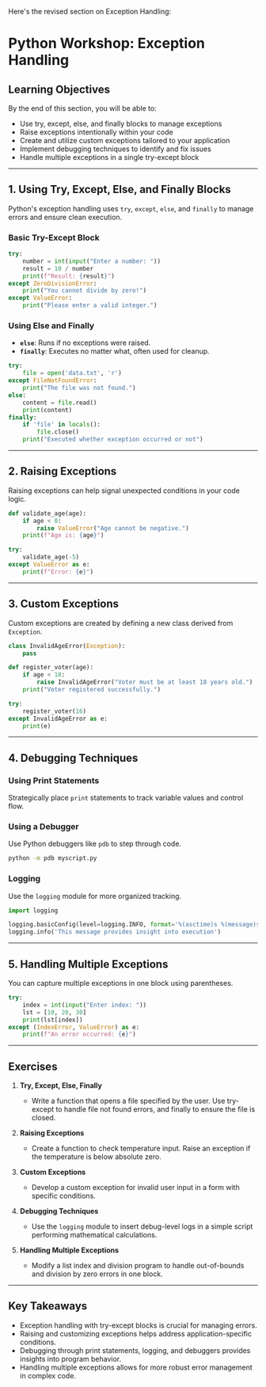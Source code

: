 Here's the revised section on Exception Handling:

# Python Workshop: Exception Handling

## Learning Objectives

By the end of this section, you will be able to:
- Use try, except, else, and finally blocks to manage exceptions
- Raise exceptions intentionally within your code
- Create and utilize custom exceptions tailored to your application
- Implement debugging techniques to identify and fix issues
- Handle multiple exceptions in a single try-except block

---

## 1. Using Try, Except, Else, and Finally Blocks

Python's exception handling uses `try`, `except`, `else`, and `finally` to manage errors and ensure clean execution.

### Basic Try-Except Block

```python
try:
    number = int(input("Enter a number: "))
    result = 10 / number
    print(f"Result: {result}")
except ZeroDivisionError:
    print("You cannot divide by zero!")
except ValueError:
    print("Please enter a valid integer.")
```

### Using Else and Finally

- **`else`**: Runs if no exceptions were raised.
- **`finally`**: Executes no matter what, often used for cleanup.

```python
try:
    file = open('data.txt', 'r')
except FileNotFoundError:
    print("The file was not found.")
else:
    content = file.read()
    print(content)
finally:
    if 'file' in locals():
        file.close()
    print("Executed whether exception occurred or not")
```

---

## 2. Raising Exceptions

Raising exceptions can help signal unexpected conditions in your code logic.

```python
def validate_age(age):
    if age < 0:
        raise ValueError("Age cannot be negative.")
    print(f"Age is: {age}")

try:
    validate_age(-5)
except ValueError as e:
    print(f"Error: {e}")
```

---

## 3. Custom Exceptions

Custom exceptions are created by defining a new class derived from `Exception`.

```python
class InvalidAgeError(Exception):
    pass

def register_voter(age):
    if age < 18:
        raise InvalidAgeError("Voter must be at least 18 years old.")
    print("Voter registered successfully.")

try:
    register_voter(16)
except InvalidAgeError as e:
    print(e)
```

---

## 4. Debugging Techniques

### Using Print Statements

Strategically place `print` statements to track variable values and control flow.

### Using a Debugger

Use Python debuggers like `pdb` to step through code.

```bash
python -m pdb myscript.py
```

### Logging

Use the `logging` module for more organized tracking.

```python
import logging

logging.basicConfig(level=logging.INFO, format='%(asctime)s %(message)s')
logging.info('This message provides insight into execution')
```

---

## 5. Handling Multiple Exceptions

You can capture multiple exceptions in one block using parentheses.

```python
try:
    index = int(input("Enter index: "))
    lst = [10, 20, 30]
    print(lst[index])
except (IndexError, ValueError) as e:
    print(f"An error occurred: {e}")
```

---

## Exercises

1. **Try, Except, Else, Finally**
    - Write a function that opens a file specified by the user. Use try-except to handle file not found errors, and finally to ensure the file is closed.

2. **Raising Exceptions**
    - Create a function to check temperature input. Raise an exception if the temperature is below absolute zero.

3. **Custom Exceptions**
    - Develop a custom exception for invalid user input in a form with specific conditions.

4. **Debugging Techniques**
    - Use the `logging` module to insert debug-level logs in a simple script performing mathematical calculations.

5. **Handling Multiple Exceptions**
    - Modify a list index and division program to handle out-of-bounds and division by zero errors in one block.

---

## Key Takeaways

- Exception handling with try-except blocks is crucial for managing errors.
- Raising and customizing exceptions helps address application-specific conditions.
- Debugging through print statements, logging, and debuggers provides insights into program behavior.
- Handling multiple exceptions allows for more robust error management in complex code.